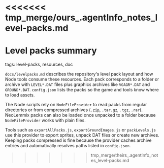 <<<<<<< tmp_merge/ours_.agentInfo_notes_level-packs.md
=======
# Level packs summary

tags: level-packs, resources, doc

`docs/levelpacks.md` describes the repository's level pack layout and how Node
tools consume these resources. Each pack corresponds to a folder or archive with
`LEVEL*.DAT` files plus graphics archives like `VGAGR*.DAT` and `GROUND*.DAT`.
`config.json` lists the packs so the game and tools know where to load assets.

The Node scripts rely on `NodeFileProvider` to read packs from regular
directories or from compressed archives (`.zip`, `.tar.gz`, `.tgz`, `.rar`).
NeoLemmix packs can also be loaded once unpacked to a folder because
`NodeFileProvider` works with plain files.

Tools such as `exportAllPacks.js`, `exportGroundImages.js` or `packLevels.js`
use this provider to export sprites, unpack DAT files or create new archives.
Keeping packs compressed is fine because the provider caches archive entries and
automatically resolves paths listed in `config.json`.
>>>>>>> tmp_merge/theirs_.agentInfo_notes_level-packs.md
